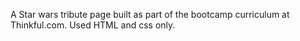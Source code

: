 A Star wars tribute page built as part of the bootcamp curriculum at Thinkful.com. Used HTML and css only.
